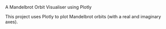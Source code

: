 A Mandelbrot Orbit Visualiser using Plotly

This project uses Plotly to plot Mandelbrot orbits (with a real and imaginary axes).

